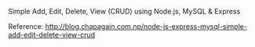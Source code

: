 Simple Add, Edit, Delete, View (CRUD) using Node.js, MySQL & Express

Reference: http://blog.chapagain.com.np/node-js-express-mysql-simple-add-edit-delete-view-crud
